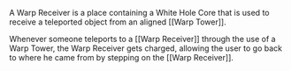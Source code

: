 A Warp Receiver is a place containing a White Hole Core that is used to receive a teleported object from an aligned [[Warp Tower]].

Whenever someone teleports to a [[Warp Receiver]] through the use of a Warp Tower, the Warp Receiver gets charged, allowing the user to go back to where he came from by stepping on the [[Warp Receiver]].